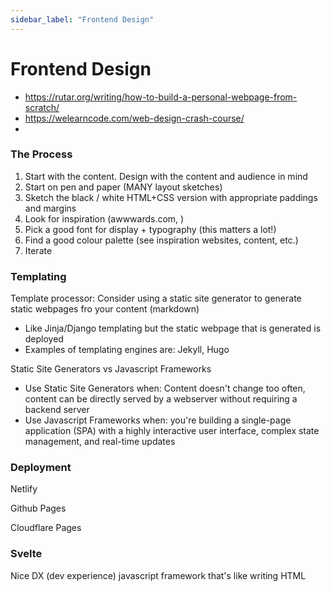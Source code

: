 ```yaml
---
sidebar_label: "Frontend Design"
---
```


# Frontend Design

- https://rutar.org/writing/how-to-build-a-personal-webpage-from-scratch/
- https://welearncode.com/web-design-crash-course/
- 

### The Process

1. Start with the content. Design with the content and audience in mind
2. Start on pen and paper (MANY layout sketches)
3. Sketch the black / white HTML+CSS version with appropriate paddings and margins
4. Look for inspiration (awwwards.com, )
5. Pick a good font for display + typography (this matters a lot!)
6. Find a good colour palette (see inspiration websites, content, etc.)
7. Iterate

### Templating

Template processor: Consider using a static site generator to generate static webpages fro your content (markdown)
- Like Jinja/Django templating but the static webpage that is generated is deployed
- Examples of templating engines are: Jekyll, Hugo

Static Site Generators vs Javascript Frameworks
- Use Static Site Generators when: Content doesn't change too often, content can be directly served by a webserver without requiring a backend server
- Use Javascript Frameworks when: you're building a single-page application (SPA) with a highly interactive user interface, complex state management, and real-time updates

### Deployment

Netlify

Github Pages

Cloudflare Pages

### Svelte

Nice DX (dev experience) javascript framework that's like writing HTML